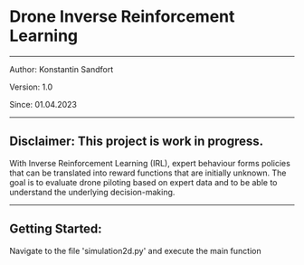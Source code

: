 # Drone Inverse Reinforcement Learning #

---

Author: Konstantin Sandfort

Version: 1.0

Since: 01.04.2023

---

## Disclaimer: This project is work in progress. ##

With Inverse Reinforcement Learning (IRL), expert behaviour forms
policies that can be translated into reward functions that are
initially unknown. The goal is to evaluate drone piloting based on
expert data and to be able to understand the underlying decision-making.

---

## Getting Started: ##

Navigate to the file 'simulation2d.py' and execute the main function

